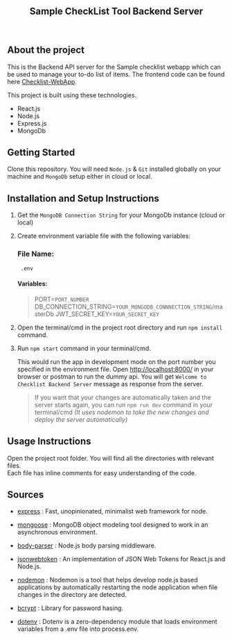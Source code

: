 <h2 align="center">
  Sample CheckList Tool Backend Server<br/>
</h2>

<br/>

## About the project

This is the Backend API server for the Sample checklist webapp which can be used to manage your to-do list of items. The frontend code can be found here <a href="https://github.com/antrikshkmr/Checklist-WebApp" target="_blank">Checklist-WebApp</a>.<br/>

This project is built using these technologies.

- React.js
- Node.js
- Express.js
- MongoDb

## Getting Started

Clone this repository. You will need `Node.js` & `Git` installed globally on your machine and `MongoDb` setup either in cloud or local.

## Installation and Setup Instructions

1.  Get the `MongoDB Connection String` for your MongoDb instance (cloud or local)
1.  Create environment variable file with the following variables:

    ### **File Name**:

         .env

    #### Variables:

    > PORT=`PORT_NUMBER`<br/>
    > DB_CONNECTION_STRING=`YOUR_MONGODB_CONNNECTION_STRING`/masterDb
    > JWT_SECRET_KEY=`YOUR_SECRET_KEY`

2)  Open the terminal/cmd in the project root directory and run `npm install` command.

3)  Run `npm start` command in your terminal/cmd.

    This would run the app in development mode on the port number you specified in the environment file.
    Open [http://localhost:8000/](http://localhost:8000) in your browser or postman to run the dummy api. You will get `Welcome to Checklist Backend Server` message as response from the server.

    > If you want that your changes are automatically taken and the server starts again, you can run `npm run dev` command in your terminal/cmd _(It uses nodemon to take the new changes and deploy the server automatically)_

## Usage Instructions

Open the project root folder. You will find all the directories with relevant files.<br/>
Each file has inline comments for easy understanding of the code.<br/>

## Sources

- <a href="https://www.npmjs.com/package/express" target="_blank">express</a> : Fast, unopinionated, minimalist web framework for node.

- <a href="https://www.npmjs.com/package/mongoose" target="_blank">mongoose</a> : MongoDB object modeling tool designed to work in an asynchronous environment.

- <a href="https://www.npmjs.com/package/body-parser" target="_blank">body-parser</a> : Node.js body parsing middleware.

- <a href="https://www.npmjs.com/package/jsonwebtoken" target="_blank">jsonwebtoken</a> : An implementation of JSON Web Tokens for React.js and Node.js.

- <a href="https://www.npmjs.com/package/nodemon" target="_blank">nodemon</a> : Nodemon is a tool that helps develop node.js based applications by automatically restarting the node application when file changes in the directory are detected.

- <a href="https://www.npmjs.com/package/bcrypt" target="_blank">bcrypt</a> : Library for password hasing.

- <a href="https://www.npmjs.com/package/dotenv" target="_blank">dotenv</a> : Dotenv is a zero-dependency module that loads environment variables from a .env file into process.env.
